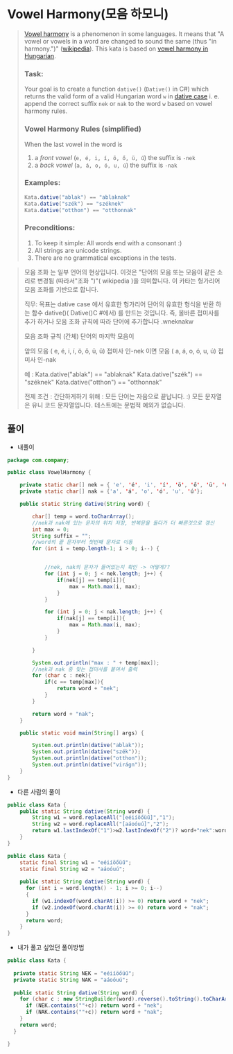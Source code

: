 # Vowel Harmony(모음 하모니)

> [Vowel harmony](https://en.wikipedia.org/wiki/Vowel_harmony) is a phenomenon in some languages. It means that "A vowel or vowels in a word are changed to sound the same (thus "in harmony.")" ([wikipedia](https://en.wikipedia.org/wiki/Vowel_harmony#Hungarian)). This kata is based on [vowel harmony in Hungarian](https://en.wikipedia.org/wiki/Vowel_harmony#Hungarian).
>
> ### Task:
>
> Your goal is to create a function `dative()` (`Dative()` in C#) which returns the valid form of a valid Hungarian word `w` in [dative case](http://www.hungarianreference.com/Nouns/nak-nek-dative.aspx) i. e. append the correct suffix `nek` or `nak` to the word `w` based on vowel harmony rules.
>
> ### Vowel Harmony Rules (simplified)
>
> When the last vowel in the word is
>
> 1. a *front vowel* (`e, é, i, í, ö, ő, ü, ű`) the suffix is `-nek`
> 2. a *back vowel* (`a, á, o, ó, u, ú`) the suffix is `-nak`
>
> ### Examples:
>
> ```java
> Kata.dative("ablak") == "ablaknak"
> Kata.dative("szék") == "széknek"
> Kata.dative("otthon") == "otthonnak"
> ```
>
> ### Preconditions:
>
> 1. To keep it simple: All words end with a consonant :)
> 2. All strings are unicode strings.
> 3. There are no grammatical exceptions in the tests.



> 모음 조화 는 일부 언어의 현상입니다. 이것은 "단어의 모음 또는 모음이 같은 소리로 변경됨 (따라서"조화 ")"( wikipedia )을 의미합니다.
> 이 카타는 헝가리어 모음 조화를 기반으로 합니다.
>
> 직무:
> 목표는 dative case 에서 유효한 헝가리어 단어의 유효한 형식을 반환 하는 함수 dative()( Dative()C #에서) 를 만드는 것입니다.
> 즉, 올바른 접미사를 추가 하거나 모음 조화 규칙에 따라 단어에 추가합니다 .wneknakw
>
> 모음 조화 규칙 (간체)
> 단어의 마지막 모음이
>
> 앞의 모음 ( e, é, i, í, ö, ő, ü, ű) 접미사 인-nek
> 이면 모음 ( a, á, o, ó, u, ú) 접미사 인-nak
>
> 예 :
> Kata.dative("ablak") == "ablaknak"
> Kata.dative("szék") == "széknek"
> Kata.dative("otthon") == "otthonnak"
>
> 전제 조건 :
> 간단하게하기 위해 : 모든 단어는 자음으로 끝납니다. :)
> 모든 문자열은 유니 코드 문자열입니다.
> 테스트에는 문법적 예외가 없습니다.

## 풀이

- 내풀이

```java
package com.company;

public class VowelHarmony {

    private static char[] nek = { 'e', 'é', 'i', 'í', 'ö', 'ő', 'ü', 'ű'};
    private static char[] nak = {'a', 'á', 'o', 'ó', 'u', 'ú'};

    public static String dative(String word) {

        char[] temp = word.toCharArray();
        //nek과 nak에 있는 문자의 위치 저장, 반복문을 돌다가 더 빠른것으로 갱신
        int max = 0;
        String suffix = "";
        //word의 끝 문자부터 첫번째 문자로 이동
        for (int i = temp.length-1; i > 0; i--) {


            //nek, nak의 문자가 들어있는지 확인 -> 어떻게??
            for (int j = 0; j < nek.length; j++) {
                if(nek[j] == temp[i]){
                    max = Math.max(i, max);
                }
            }

            for (int j = 0; j < nak.length; j++) {
                if(nak[j] == temp[i]){
                    max = Math.max(i, max);
                }
            }

        }

        System.out.println("max : " + temp[max]);
        //nek과 nak 중 맞는 접미사를 붙여서 출력
        for (char c : nek){
            if(c == temp[max]){
                return word + "nek";
            }
        }

        return word + "nak";
    }

    public static void main(String[] args) {

        System.out.println(dative("ablak"));
        System.out.println(dative("szék"));
        System.out.println(dative("otthon"));
        System.out.println(dative("virágn"));
    }
}
```

- 다른 사람의 풀이

```java
public class Kata {
    public static String dative(String word) {
        String w1 = word.replaceAll("[eéiíöőüű]","1");
        String w2 = word.replaceAll("[aáoóuú]","2");
        return w1.lastIndexOf("1")>w2.lastIndexOf("2")? word+"nek":word+"nak";
    }
}
```

```java
public class Kata {
    static final String w1 = "eéiíöőüű";
    static final String w2 = "aáoóuú";
    
    public static String dative(String word) {
      for (int i = word.length() - 1; i >= 0; i--)
      {
        if (w1.indexOf(word.charAt(i)) >= 0) return word + "nek";
        if (w2.indexOf(word.charAt(i)) >= 0) return word + "nak";
      }
      return word;
    }
}
```

- 내가 풀고 싶었던 풀이방법

```java
public class Kata {
  
  private static String NEK = "eéiíöőüű";
  private static String NAK = "aáoóuú";
  
  public static String dative(String word) {
    for (char c : new StringBuilder(word).reverse().toString().toCharArray()) {
      if (NEK.contains(""+c)) return word + "nek";
      if (NAK.contains(""+c)) return word + "nak";
    }
    return word;
  }

}
```

